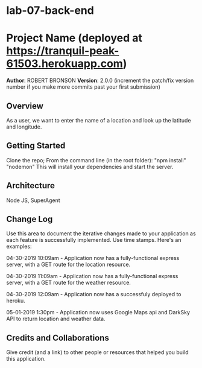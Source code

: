 # lab-07-back-end

# Project Name (deployed at https://tranquil-peak-61503.herokuapp.com)

**Author**: ROBERT BRONSON
**Version**: 2.0.0 (increment the patch/fix version number if you make more commits past your first submission)

## Overview

As a user, we want to enter the name of a location and look up the latitude and longitude.

## Getting Started

Clone the repo;
From the command line (in the root folder):
"npm install"
"nodemon"
This will install your dependencies and start the server.

## Architecture

Node JS, SuperAgent

## Change Log

Use this area to document the iterative changes made to your application as each feature is successfully implemented. Use time stamps. Here's an examples:

04-30-2019 10:09am - Application now has a fully-functional express server, with a GET route for the location resource.

04-30-2019 11:09am - Application now has a fully-functional express server, with a GET route for the weather resource.

04-30-2019 12:09am - Application now has a successfuly deployed to heroku.

05-01-2019 1:30pm - Application now uses Google Maps api and DarkSky API to return location and weather data.

## Credits and Collaborations

Give credit (and a link) to other people or resources that helped you build this application.
